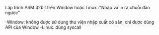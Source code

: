 Lập trình ASM 32bit trên Window hoặc Linux :"Nhập và in ra chuỗi đảo ngược"

-Window: không được sử dụng thư viện nhập xuất có sắn, chỉ được dùng API của Window
-Linux: dùng syscall
